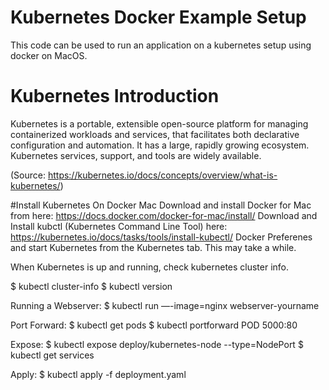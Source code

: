# Kubernetes Docker Example Setup
This code can be used to run an application on a kubernetes setup using docker on MacOS.

# Kubernetes Introduction
Kubernetes is a portable, extensible open-source platform for managing containerized workloads and services, that facilitates both declarative configuration and automation. It has a large, rapidly growing ecosystem. Kubernetes services, support, and tools are widely available.

(Source: https://kubernetes.io/docs/concepts/overview/what-is-kubernetes/)

#Install Kubernetes On Docker Mac
Download and install Docker for Mac from here: https://docs.docker.com/docker-for-mac/install/
Download and Install kubctl (Kubernetes Command Line Tool) here: https://kubernetes.io/docs/tasks/tools/install-kubectl/
Docker Preferenes and start Kubernetes from the Kubernetes tab. This may take a while.

When Kubernetes is up and running, check kubernetes cluster info.

$ kubectl cluster-info
$ kubectl version


Running a Webserver:
$ kubectl run —-image=nginx webserver-yourname

Port Forward:
$ kubectl get pods
$ kubectl portforward POD 5000:80

Expose:
$ kubectl expose deploy/kubernetes-node --type=NodePort
$ kubectl get services

Apply:
$ kubectl apply -f deployment.yaml
